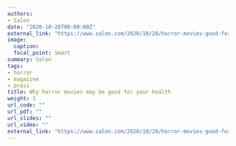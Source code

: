 ```yaml
---
authors:
- Salon
date: "2020-10-28T00:00:00Z"
external_link: "https://www.salon.com/2020/10/28/horror-movies-good-for-health-pandemic-stress-fear-anxiety-coping/"
image:
  caption:
  focal_point: Smart
summary: Salon
tags:
- horror
- magazine
- press
title: Why horror movies may be good for your health
weight: 1
url_code: ""
url_pdf: ""
url_slides: ""
url_video: ""
external_link: "https://www.salon.com/2020/10/28/horror-movies-good-for-health-pandemic-stress-fear-anxiety-coping/"
---
```

